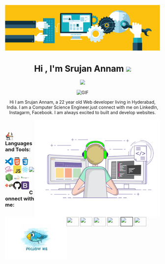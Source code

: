 <img alt="GIF"  src="https://github.com/SrujanAnnam/SrujanAnnam/blob/main/styles/head.gif">
<h1 align="center">Hi , I'm Srujan Annam <img src="https://media.giphy.com/media/hvRJCLFzcasrR4ia7z/giphy.gif" width="35"></h1>
<p align="center">
  <a href="https://github.com/SrujanAnnam/SrujanAnnam/blob/main/styles/code.gif"><img src="https://readme-typing-svg.herokuapp.com?lines=Computer+Science+Student;Full+Stack+Web+Developer;Always%20learning%20new%20things&center=true&width=500&height=50"></a>
</p>
<p align="center"><img  alt="GIF" src="https://user-images.githubusercontent.com/22797857/90096358-dba16400-dd54-11ea-8e44-e181ada72661.gif" width="408" height="318"></P>
<p align="center">
Hi I am Srujan Annam, a 22 year old Web developer living in Hyderabad, India. I am a Computer Science Engineer.just connect with me on LinkedIn, Instagarm, Facebook. I am always excited to built and develop websites.</P>
<img align="right" alt="GIF" src="https://github.com/SrujanAnnam/SrujanAnnam/blob/main/styles/coding.gif" width="408" height="318" />
<br>
<h3 align="left"><img src="https://github.com/SrujanAnnam/SrujanAnnam/blob/main/styles/stress.gif" align="center"
                width="28" />Languages and Tools:</h3>
<p align="left">     
<img align="left" alt="Visual Studio Code" width="26px" src="https://raw.githubusercontent.com/github/explore/80688e429a7d4ef2fca1e82350fe8e3517d3494d/topics/visual-studio-code/visual-studio-code.png" />
<img align="left" alt="HTML5" width="26px" src="https://raw.githubusercontent.com/github/explore/80688e429a7d4ef2fca1e82350fe8e3517d3494d/topics/html/html.png" />
<img align="left" alt="CSS3" width="26px" src="https://raw.githubusercontent.com/github/explore/80688e429a7d4ef2fca1e82350fe8e3517d3494d/topics/css/css.png" />
<img align="left" alt="Sass" width="26px" src="https://raw.githubusercontent.com/github/explore/80688e429a7d4ef2fca1e82350fe8e3517d3494d/topics/sass/sass.png" />
<img align="left" alt="JavaScript" width="26px" src="https://raw.githubusercontent.com/github/explore/80688e429a7d4ef2fca1e82350fe8e3517d3494d/topics/javascript/javascript.png" />
<img align="left" alt="React" width="26px" src="https://raw.githubusercontent.com/github/explore/80688e429a7d4ef2fca1e82350fe8e3517d3494d/topics/react/react.png" />
<img align="left" alt="Node.js" width="26px" src="https://raw.githubusercontent.com/github/explore/80688e429a7d4ef2fca1e82350fe8e3517d3494d/topics/nodejs/nodejs.png" />
<img align="left" alt="MySQL" width="26px" src="https://raw.githubusercontent.com/github/explore/80688e429a7d4ef2fca1e82350fe8e3517d3494d/topics/mysql/mysql.png" />
<img align="left" alt="MongoDB" width="26px" src="https://raw.githubusercontent.com/github/explore/80688e429a7d4ef2fca1e82350fe8e3517d3494d/topics/mongodb/mongodb.png" />
<img align="left" alt="Git" width="26px" src="https://raw.githubusercontent.com/github/explore/80688e429a7d4ef2fca1e82350fe8e3517d3494d/topics/git/git.png" />
<img align="left" alt="GitHub" width="26px" src="https://raw.githubusercontent.com/github/explore/78df643247d429f6cc873026c0622819ad797942/topics/github/github.png" />
<img align="left" alt="Bootstrap" width="26px" src="https://raw.githubusercontent.com/github/explore/78df643247d429f6cc873026c0622819ad797942/topics/bootstrap/bootstrap.png" />
</p>  
<br>
<p aligh="left">
   <img height="180em" src="https://github-readme-stats.vercel.app/api/top-langs/?username=SrujanAnnam&exclude_repo=KNN-Image-Classification&show_icons=true&hide_border=true&layout=compact&langs_count=8">
 </P>
<br>
<img  align="left" alt="GIF" src="https://github.com/SrujanAnnam/SrujanAnnam/blob/main/styles/Lvoe.gif" height="140" width="200">
<p align="right">
  <h3>Connect with me:</h3>
  <a href="https://twitter.com/itsh_srujan" target="blank"><img align="center"  src="https://cdn.jsdelivr.net/npm/simple-icons@3.0.1/icons/twitter.svg" alt="" height="30" width="40" /></a> 
  <a href="https://www.linkedin.com/in/srujan-annam-a73210189" target="blank"><img align="center" src="https://cdn.jsdelivr.net/npm/simple-icons@3.0.1/icons/linkedin.svg" alt="" height="30" width="40" /></a>
  <a href="https://www.facebook.com/srujan.ram.79" target="blank"><img align="center" src="https://cdn.jsdelivr.net/npm/simple-icons@3.0.1/icons/facebook.svg" alt="" height="30" width="40" /></a>
  <a href="https://www.instagram.com/itsh_srujan/" target="blank"><img align="center" src="https://cdn.jsdelivr.net/npm/simple-icons@3.0.1/icons/instagram.svg" alt="" height="30" width="40" /></a>
  <a href="" target="blank"><img align="center" src="https://cdn.jsdelivr.net/npm/simple-icons@3.0.1/icons/youtube.svg" alt="" height="30" width="40" /></a>
  <a href="mailto:srujanram5299@gmail.com" target="blank"><img align="center" src="https://cdn.jsdelivr.net/npm/simple-icons@3.0.1/icons/gmail.svg" alt="" height="30" width="40" /></a>
</p>


